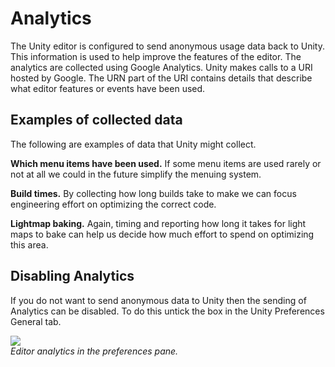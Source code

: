 Analytics
=========


The Unity editor is configured to send anonymous usage data back to Unity.  This information is used to help improve the features of the editor.  The analytics are collected using Google Analytics.  Unity makes calls to a URI hosted by Google.  The URN part of the URI contains details that describe what editor features or events have been used.

Examples of collected data
--------------------------

The following are examples of data that Unity might collect.

__Which menu items have been used.__  If some menu items are used rarely or not at all we could in the future simplify the menuing system.

__Build times.__  By collecting how long builds take to make we can focus engineering effort on optimizing the correct code.

__Lightmap baking.__  Again, timing and reporting how long it takes for light maps to bake can help us decide how much effort to spend on optimizing this area.

Disabling Analytics
-------------------


If you do not want to send anonymous data to Unity then the sending of Analytics can be disabled.  To do this untick the box in the Unity Preferences General tab.


![](http://docwiki.hq.unity3d.com/uploads/Main/Editor-Analytics.png)  
_Editor analytics in the preferences pane._



